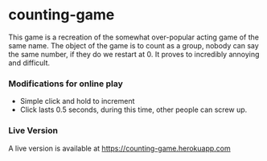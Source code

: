 counting-game
=============
This game is a recreation of the somewhat over-popular acting game of the same name. The object of the game is to count as a group, nobody can say the same number, if they do we restart at 0. It proves to incredibly annoying and difficult. 
 
### Modifications for online play
* Simple click and hold to increment 
* Click lasts 0.5 seconds, during this time, other people can screw up.

### Live Version
A live version is available at https://counting-game.herokuapp.com 
